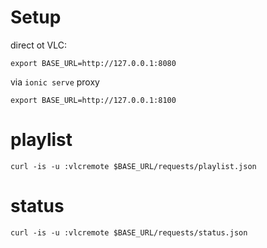 


Setup
=====

direct ot VLC:
```
export BASE_URL=http://127.0.0.1:8080
```

via `ionic serve` proxy
```
export BASE_URL=http://127.0.0.1:8100
```


playlist
========

```
curl -is -u :vlcremote $BASE_URL/requests/playlist.json
```

status
======


```
curl -is -u :vlcremote $BASE_URL/requests/status.json
```



